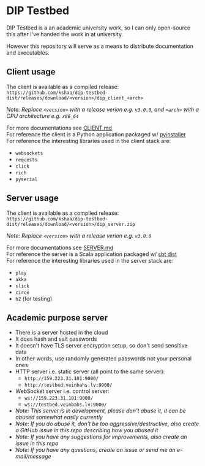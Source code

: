 # DIP Testbed
DIP Testbed is a an academic university work, so I can only open-source 
this after I've handed the work in at university.  
  
However this repository will serve as a means to distribute documentation
and executables.  
  
## Client usage
  
The client is available as a compiled release: `https://github.com/kshaa/dip-testbed-dist/releases/download/<version>/dip_client_<arch>`

_Note: Replace `<version>` with a release verion e.g. `v3.0.0`, and `<arch>` with a CPU architecture e.g. `x86_64`_  

For more documentations see [CLIENT.md](./CLIENT.md)  
For reference the client is a Python application packaged w/ [pyinstaller](https://pyinstaller.readthedocs.io/en/stable/)  
For reference the interesting libraries used in the client stack are:
- `websockets`
- `requests`
- `click`
- `rich`
- `pyserial`

## Server usage
  
The client is available as a compiled release: `https://github.com/kshaa/dip-testbed-dist/releases/download/<version>/dip_server.zip`

_Note: Replace `<version>` with a release verion e.g. `v3.0.0`_  

For more documentations see [SERVER.md](./SERVER.md)  
For reference the server is a Scala application packaged w/ [sbt dist](https://www.playframework.com/documentation/2.8.x/Deploying)  
For reference the interesting libraries used in the server stack are:
- `play`
- `akka`
- `slick`
- `circe`
- `h2` (for testing)

## Academic purpose server
- There is a server hosted in the cloud  
- It does hash and salt passwords  
- It doesn't have TLS server encryption setup, so don't send sensitive data  
- In other words, use randomly generated passwords not your personal ones  
- HTTP server i.e. static server (all point to the same server):
  - `http://159.223.31.101:9000/`  
  - `http://testbed.veinbahs.lv:9000/`  
- WebSocket server i.e. control server:
  - `ws://159.223.31.101:9000/`  
  - `ws://testbed.veinbahs.lv:9000/`  
- _Note: This server is in development, please don't abuse it, it can be abused somewhat easily currently_  
- _Note: If you do abuse it, don't be _too_ aggressive/destructive, also create a GitHub issue in this repo describing how you abused it_  
- _Note: If you have any suggestions for improvements, also create an issue in this repo_  
- _Note: If you have any questions, create an issue or send me an e-mail/message_  
  
